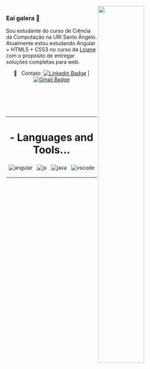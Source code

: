 
  <img src="https://media.giphy.com/media/ZVik7pBtu9dNS/giphy.gif" width="50%" align="right" >


### Eaí galera 👋
Sou estudante do curso de Ciência da Computação na URI Santo Ângelo.
Atualmente estou estudando Angular + HTML5 + CSS3 no curso da [Loiane](https://github.com/loiane)
com o propósito de entregar soluções completas para web.



<div align="center">

:email: &nbsp; Contato: [![Linkedin Badge](https://img.shields.io/badge/-LinkedIn-blue?style=flat-square&logo=Linkedin&logoColor=white&link=https://www.linkedin.com/in/nathan-heinzmann-616216141/)](https://www.linkedin.com/in/nathan-heinzmann-616216141/) 
| 
[![Gmail Badge](https://img.shields.io/badge/-Gmail-c14438?style=flat-square&logo=Gmail&logoColor=white&link=mailto:nathanhph@gmail.com)](mailto:nathanhph@gmail.com)
</div>


<br><br>

<br>

***

<h1 align="center"> - Languages and Tools... </h1>

<p align="center">
  
  <img src="https://github.com/Quadrified/Quadrified/blob/master/assets/svg/dev/frameworks/ angular.svg" alt="angular" style="vertical-align:top; margin:4px">
  <img src="https://github.com/Quadrified/Quadrified/blob/master/assets/svg/dev/languages/html.svg" alt="js" style="vertical-align:top; margin:4px">
  <img src="https://github.com/Quadrified/Quadrified/blob/master/assets/svg/dev/languages/js.svg" alt="java" style="vertical-align:top; margin:4px">
  <img src="https://github.com/Quadrified/Quadrified/blob/master/assets/svg/dev/tools/visualstudio_code.svg" alt="vscode" style="vertical-align:top; margin:4px">

---

</p>



